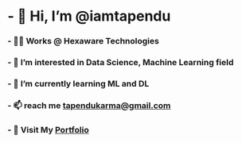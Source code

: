 # - 👋 Hi, I’m @iamtapendu
### - :technologist: Works @ Hexaware Technologies
### - 👀 I’m interested in Data Science, Machine Learning field
### - 🌱 I’m currently learning ML and DL
### - 📫 reach me tapendukarma@gmail.com
### - :runner: Visit My <a href='https://iamtapendu.github.io'>Portfolio</a> 

<!---
iamtapendu/iamtapendu is a ✨ special ✨ repository because its `README.md` (this file) appears on your GitHub profile.
You can click the Preview link to take a look at your changes.
--->
